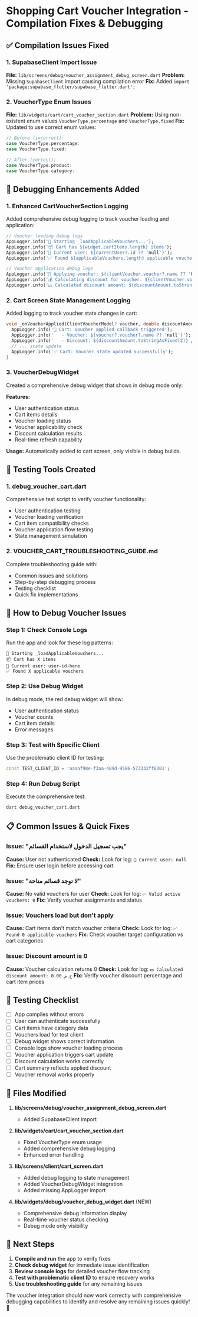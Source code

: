 # Shopping Cart Voucher Integration - Compilation Fixes & Debugging

## ✅ **Compilation Issues Fixed**

### 1. **SupabaseClient Import Issue**
**File:** `lib/screens/debug/voucher_assignment_debug_screen.dart`
**Problem:** Missing `SupabaseClient` import causing compilation error
**Fix:** Added `import 'package:supabase_flutter/supabase_flutter.dart';`

### 2. **VoucherType Enum Issues**
**File:** `lib/widgets/cart/cart_voucher_section.dart`
**Problem:** Using non-existent enum values `VoucherType.percentage` and `VoucherType.fixed`
**Fix:** Updated to use correct enum values:
```dart
// Before (incorrect):
case VoucherType.percentage:
case VoucherType.fixed:

// After (correct):
case VoucherType.product:
case VoucherType.category:
```

## 🐛 **Debugging Enhancements Added**

### 1. **Enhanced CartVoucherSection Logging**
Added comprehensive debug logging to track voucher loading and application:

```dart
// Voucher loading debug logs
AppLogger.info('🔄 Starting _loadApplicableVouchers...');
AppLogger.info('📦 Cart has ${widget.cartItems.length} items');
AppLogger.info('👤 Current user: ${currentUser?.id ?? 'null'}');
AppLogger.info('✅ Found ${applicableVouchers.length} applicable vouchers');

// Voucher application debug logs
AppLogger.info('🎯 Applying voucher: ${clientVoucher.voucher?.name ?? 'Unknown'}');
AppLogger.info('💰 Calculating discount for voucher: ${clientVoucher.voucher!.code}');
AppLogger.info('💵 Calculated discount amount: ${discountAmount.toStringAsFixed(2)} ج.م');
```

### 2. **Cart Screen State Management Logging**
Added logging to track voucher state changes in cart:

```dart
void _onVoucherApplied(ClientVoucherModel? voucher, double discountAmount) {
  AppLogger.info('🎯 Cart: Voucher applied callback triggered');
  AppLogger.info('   - Voucher: ${voucher?.voucher?.name ?? 'null'}');
  AppLogger.info('   - Discount: ${discountAmount.toStringAsFixed(2)} ج.م');
  // ... state update
  AppLogger.info('✅ Cart: Voucher state updated successfully');
}
```

### 3. **VoucherDebugWidget**
Created a comprehensive debug widget that shows in debug mode only:

**Features:**
- User authentication status
- Cart items details
- Voucher loading status
- Voucher applicability check
- Discount calculation results
- Real-time refresh capability

**Usage:** Automatically added to cart screen, only visible in debug builds.

## 🔧 **Testing Tools Created**

### 1. **debug_voucher_cart.dart**
Comprehensive test script to verify voucher functionality:
- User authentication testing
- Voucher loading verification
- Cart item compatibility checks
- Voucher application flow testing
- State management simulation

### 2. **VOUCHER_CART_TROUBLESHOOTING_GUIDE.md**
Complete troubleshooting guide with:
- Common issues and solutions
- Step-by-step debugging process
- Testing checklist
- Quick fix implementations

## 🚀 **How to Debug Voucher Issues**

### Step 1: Check Console Logs
Run the app and look for these log patterns:
```
🔄 Starting _loadApplicableVouchers...
📦 Cart has X items
👤 Current user: user-id-here
✅ Found X applicable vouchers
```

### Step 2: Use Debug Widget
In debug mode, the red debug widget will show:
- User authentication status
- Voucher counts
- Cart item details
- Error messages

### Step 3: Test with Specific Client
Use the problematic client ID for testing:
```dart
const TEST_CLIENT_ID = 'aaaaf98e-f3aa-489d-9586-573332ff6301';
```

### Step 4: Run Debug Script
Execute the comprehensive test:
```bash
dart debug_voucher_cart.dart
```

## 📋 **Common Issues & Quick Fixes**

### Issue: "يجب تسجيل الدخول لاستخدام القسائم"
**Cause:** User not authenticated
**Check:** Look for log: `👤 Current user: null`
**Fix:** Ensure user login before accessing cart

### Issue: "لا توجد قسائم متاحة"
**Cause:** No valid vouchers for user
**Check:** Look for log: `✅ Valid active vouchers: 0`
**Fix:** Verify voucher assignments and status

### Issue: Vouchers load but don't apply
**Cause:** Cart items don't match voucher criteria
**Check:** Look for log: `✅ Found 0 applicable vouchers`
**Fix:** Check voucher target configuration vs cart categories

### Issue: Discount amount is 0
**Cause:** Voucher calculation returns 0
**Check:** Look for log: `💵 Calculated discount amount: 0.00 ج.م`
**Fix:** Verify voucher discount percentage and cart item prices

## 🎯 **Testing Checklist**

- [ ] App compiles without errors
- [ ] User can authenticate successfully
- [ ] Cart items have category data
- [ ] Vouchers load for test client
- [ ] Debug widget shows correct information
- [ ] Console logs show voucher loading process
- [ ] Voucher application triggers cart update
- [ ] Discount calculation works correctly
- [ ] Cart summary reflects applied discount
- [ ] Voucher removal works properly

## 📝 **Files Modified**

1. **lib/screens/debug/voucher_assignment_debug_screen.dart**
   - Added SupabaseClient import

2. **lib/widgets/cart/cart_voucher_section.dart**
   - Fixed VoucherType enum usage
   - Added comprehensive debug logging
   - Enhanced error handling

3. **lib/screens/client/cart_screen.dart**
   - Added debug logging to state management
   - Added VoucherDebugWidget integration
   - Added missing AppLogger import

4. **lib/widgets/debug/voucher_debug_widget.dart** (NEW)
   - Comprehensive debug information display
   - Real-time voucher status checking
   - Debug mode only visibility

## 🎉 **Next Steps**

1. **Compile and run** the app to verify fixes
2. **Check debug widget** for immediate issue identification
3. **Review console logs** for detailed voucher flow tracking
4. **Test with problematic client ID** to ensure recovery works
5. **Use troubleshooting guide** for any remaining issues

The voucher integration should now work correctly with comprehensive debugging capabilities to identify and resolve any remaining issues quickly! 🚀
